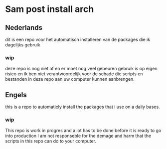 # Sam post install arch

## Nederlands
dit is een repo voor het automatisch installeren van de packages die ik dagelijks gebruik

### wip
deze repo is nog niet af en er moet nog veel gebeuren gebruik is op eigen risico en ik ben niet verantwoordelijk voor de schade die scripts en bestanden in deze repo aan uw computer kunnen aanbrengen.


## Engels 
this is a repo to automaticly install the packages that i use on a daily bases.

### wip 

This repo is work in progres and a lot has to be done before it is ready to go into production I am not responseble for the demage and harm that the scripts in this repo can do to your computer. 

